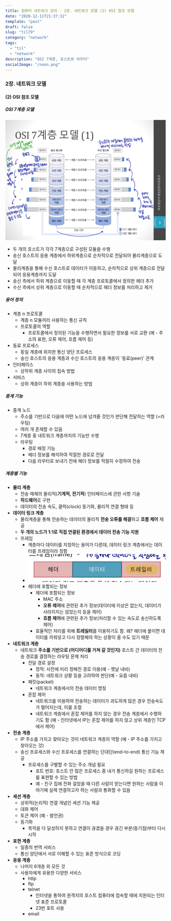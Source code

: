 ```yaml
---
title: 컴퓨터 네트워크 강의 - 2장. 네트워크 모델 (2) OSI 참조 모델
date: "2020-12-11T21:37:32"
template: "post"
draft: false
slug: "til79"
category: "network"
tags:
  - "til"
  - "network"
description: "OSI 7계층, 호스트와 라우터"
socialImage: "/naon.png"
---
```


### 2장. 네트워크 모델
#### (2) OSI 참조 모델

##### OSI 7계층 모델
![OSI 7계층](/media/network02.PNG)
- 두 개의 호스트가 각각 7계층으로 구성된 모듈을 수행
- 송신 호스트의 응용 계층에서 하위계층으로 순차적으로 전달되어 물리계층으로 도달
- 물리계층을 통해 수신 호스트로 데이터가 이동하고, 순차적으로 상위 계층으로 전달되어 응용계층까지 도달
- 송신 측에서 하위 계층으로 이동할 때 각 계층 프로토콜에서 정의한 헤더 추가
- 수신 측에서 상위 계층으로 이동할 때 순차적으로 헤더 정보를 처리하고 제거

##### 용어 정의
- 계층 n 프로토콜
  - 계층 n 모듈끼리 사용하는 통신 규칙
  - 프로토콜의 역할
    - 프로토콜에서 정의된 기능을 수행하면서 필요한 정보를 서로 교환 (예 - 주소의 표현, 오류 제어, 흐름 제어 등)
- 동료 프로세스
    - 동일 계층에 위치한 통신 양단 프로세스
    - 송신 호스트의 응용 계층과 수신 호스트의 응용 계층이 '동료(peer)' 관계
- 인터페이스
    - 상하위 계층 사이의 접속 방법
- 서비스
    - 상위 계층이 하위 계층을 사용하는 방법

##### 중계 기능
- 중계 노드
  - 주소를 기반으로 다음에 어떤 노드에 넘겨줄 것인가 판단해 전달하는 역할 (=라우팅)
  - 여러 개 존재할 수 있음
  - 7계층 중 네트워크 계층까지의 기능만 수행
  - 라우팅
    - 경로 배정 기능
    - 헤더 정보를 해석하여 적절한 경로로 전달
    - 다음 라우터로 보내기 전에 헤더 정보를 적절히 수정하여 전송

##### 계층별 기능
- **물리 계층**
  - 전송 매체의 물리적(**기계적, 전기적**) 인터페이스에 관한 사항 기술
  - **하드웨어**로 구현
  - 데이터의 전송 속도, 클럭(clock) 동기화, 물리적 연결 형태 등
- **데이터 링크 계층**
  - 물리계층을 통해 전송하는 데이터의 물리적 **전송 오류를 해결**하고 **흐름 제어** 제공
  - **두 개의 노드가 1:1로 직접 연결된 환경에서 데이터 전송 기능 지원**
  - 프레임
    - 계층마다 데이터를 지칭하는 용어가 다른데, 데이터 링크 계층에서는 데이터를 프레임이라 칭함
    - ![데이터 링크 계층 구조](/media/network03.JPG)
    - 헤더에 포함되는 정보
      - 헤더에 포함되는 정보
        - MAC 주소
        - **오류 제어**에 관련된 추가 정보(데이터에 이상은 없는지, 데이터가 사라지지는 않았는지 등을 제어)
        - **흐름 제어**에 관련된 추가 정보(처리할 수 있는 속도로 송신하도록 제어)
      - 효율적인 처리를 위해 **트레일러**를 이용하기도 함. 왜? 헤더에 붙이면 데이터를 끼워넣고 다시 정렬해야 하는 상황이 올 수도 있기 때문
- **네트워크 계층**
  - 네트워크 **주소를 기반으로 (어디어디를 거쳐 갈 것인지)** 호스트 간 데이터의 전송 경로를 결정하는 라우팅 문제 처리
    - 전달 경로 설정
      - 정적: 사전에 미리 정해진 경로 이용(예 - 옛날 내비)
      - 동적: 네트워크 상황 등을 고려하여 판단(예 - 요즘 내비)
    - 패킷(packet)
      - 네트워크 계층에서의 전송 데이터 명칭
    - 혼잡 제어
      - 네트워크를 이용하여 전송하는 데이터가 과도하게 많은 경우 전송속도가 떨어지는데, 이를 조절
      - 네트워크 계층에서 혼잡 제어를 하지 않는 경우 전송 계층에서 수행하기도 함 (예 - 인터넷에서 IP는 혼잡 제어를 하지 않고 상위 계층인 TCP에서 제어)
- **전송 계층**
  - IP 주소를 가지고 찾아오는 것이 네트워크 계층의 역할 (예 - IP 주소를 가지고 찾아오는 것)
  - 송신 프로세스와 수신 프로세스를 연결하는 단대단(end-to-end) 통신 기능 제공
    - 프로세스를 구별할 수 있는 주소 개념 필요
      - 포트 번호: 호스트 안 많은 프로세스 중 내가 통신하길 원하는 프로세스를 표현할 수 있는 방법
      - 예 - 친구 집에 전화 걸었을 때 다른 사람이 받는다면 원하는 사람을 이야기헤 실제 연결하고자 하는 사람과 통화할 수 있음
- **세션 계층**
  - 상위적(논리적) 연결 개념인 세션 기능 제공
  - 대화 제어
  - 토큰 제어 (예 - 발언권)
  - 동기화
    - 목적을 다 달성하지 못하고 연결이 끊겼을 경우 끊긴 부분(동기점)부터 다시 시작
- **표현 계층**
  - 일종의 번역 서비스
  - 통신 양단에서 서로 이해할 수 있는 표준 방식으로 코딩
- **응용 계층**
  - 나머지 6개층 외 모든 것
  - 사용자에게 유용한 다양한 서비스
    - http
    - ftp
    - telnet
      - 인터넷을 통하여 원격지의 호스트 컴퓨터에 접속할 때에 지원되는 인터넷 표준 프로토콜
      - 23번 포트 사용
    - email